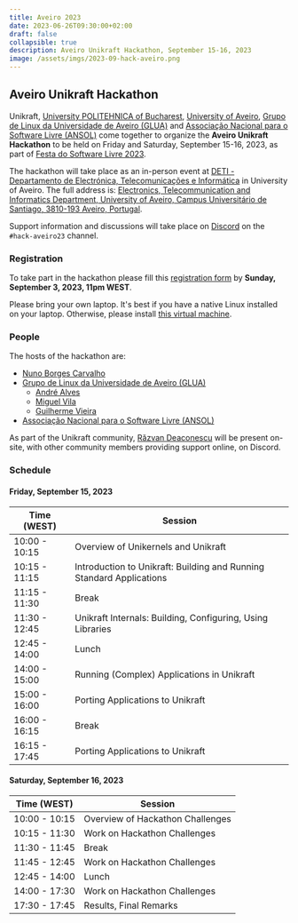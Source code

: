 ```yaml
---
title: Aveiro 2023
date: 2023-06-26T09:30:00+02:00
draft: false
collapsible: true
description: Aveiro Unikraft Hackathon, September 15-16, 2023
image: /assets/imgs/2023-09-hack-aveiro.png
---
```


## Aveiro Unikraft Hackathon

Unikraft, [University POLITEHNICA of Bucharest](https://upb.ro/en), [University of Aveiro](https://www.ua.pt/), [Grupo de Linux da Universidade de Aveiro (GLUA)](https://glua.ua.pt/) and [Associação Nacional para o Software Livre (ANSOL)](https://ansol.org/) come together to organize the **Aveiro Unikraft Hackathon** to be held on Friday and Saturday, September 15-16, 2023, as part of [Festa do Software Livre 2023](https://festa2023.softwarelivre.eu/).

The hackathon will take place as an in-person event at [DETI - Departamento de Electrónica, Telecomunicações e Informática](https://www.ua.pt/en/deti) in University of Aveiro.
The full address is: [Electronics, Telecommunication and Informatics Department, University of Aveiro, Campus Universitário de Santiago, 3810-193 Aveiro, Portugal](https://goo.gl/maps/RoQuGBKuiueGuwhL7).

Support information and discussions will take place on [Discord](http://bit.ly/UnikraftDiscord) on the `#hack-aveiro23` channel.

### Registration

To take part in the hackathon please fill this [registration form](https://forms.gle/wQo3rc4gYTgY7tWS8) by **Sunday, September 3, 2023, 11pm WEST**.

Please bring your own laptop.
It's best if you have a native Linux installed on your laptop.
Otherwise, please install [this virtual machine](https://drive.google.com/file/d/1u5DtN5kMPWxBU8UdBfnZ7DNRP2n6oiTy/view?usp=share_link).

### People

The hosts of the hackathon are:

* [Nuno Borges Carvalho](http://www.av.it.pt/nbcarvalho/)
* [Grupo de Linux da Universidade de Aveiro (GLUA)](https://glua.ua.pt/)
  * [André Alves](https://www.linkedin.com/in/andralves/)
  * [Miguel Vila](https://miguelovila.com/)
  * [Guilherme Vieira](https://github.com/GuilhermeVieiraDev)
* [Associação Nacional para o Software Livre (ANSOL)](https://ansol.org/)

As part of the Unikraft community, [Răzvan Deaconescu](https://github.com/razvand) will be present on-site, with other community members providing support online, on Discord.

### Schedule

#### Friday, September 15, 2023

| Time (WEST)   | Session                                                              |
| ------------- | -------------------------------------------------------------------- |
| 10:00 - 10:15 | Overview of Unikernels and Unikraft                                  |
| 10:15 - 11:15 | Introduction to Unikraft: Building and Running Standard Applications |
| 11:15 - 11:30 | Break                                                                |
| 11:30 - 12:45 | Unikraft Internals: Building, Configuring, Using Libraries           |
| 12:45 - 14:00 | Lunch                                                                |
| 14:00 - 15:00 | Running (Complex) Applications in Unikraft                           |
| 15:00 - 16:00 | Porting Applications to Unikraft                                     |
| 16:00 - 16:15 | Break                                                                |
| 16:15 - 17:45 | Porting Applications to Unikraft                                     |

#### Saturday, September 16, 2023

| Time (WEST)   | Session                                             |
| ------------- | --------------------------------------------------- |
| 10:00 - 10:15 | Overview of Hackathon Challenges                    |
| 10:15 - 11:30 | Work on Hackathon Challenges                        |
| 11:30 - 11:45 | Break                                               |
| 11:45 - 12:45 | Work on Hackathon Challenges                        |
| 12:45 - 14:00 | Lunch                                               |
| 14:00 - 17:30 | Work on Hackathon Challenges                        |
| 17:30 - 17:45 | Results, Final Remarks                              |
